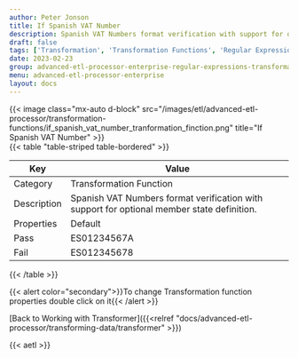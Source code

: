 ```yaml
---
author: Peter Jonson
title: If Spanish VAT Number
description: Spanish VAT Numbers format verification with support for optional member state definition
draft: false
tags: ['Transformation', 'Transformation Functions', 'Regular Expressions']
date: 2023-02-23
group: advanced-etl-processor-enterprise-regular-expressions-transformation
menu: advanced-etl-processor-enterprise
layout: docs
---
```


{{< image class="mx-auto d-block"  src="/images/etl/advanced-etl-processor/transformation-functions/if_spanish_vat_number_tranformation_finction.png" title="If Spanish VAT Number" >}}
\
{{< table "table-striped table-bordered" >}}

| Key         | Value                                                                                      |
| ----------- | ------------------------------------------------------------------------------------------ |
| Category    | Transformation Function                                                                    |
| Description | Spanish VAT Numbers format verification with support for optional member state definition. |
| Properties  | Default                                                                                    |
| Pass        | ES01234567A                                                                                |
| Fail        | ES012345678                                                                                |

{{< /table >}}

{{< alert color="secondary">}}To change Transformation function properties double click on it{{< /alert >}}

[Back to Working with Transformer]({{<relref "docs/advanced-etl-processor/transforming-data/transformer" >}})

{{< aetl >}}
